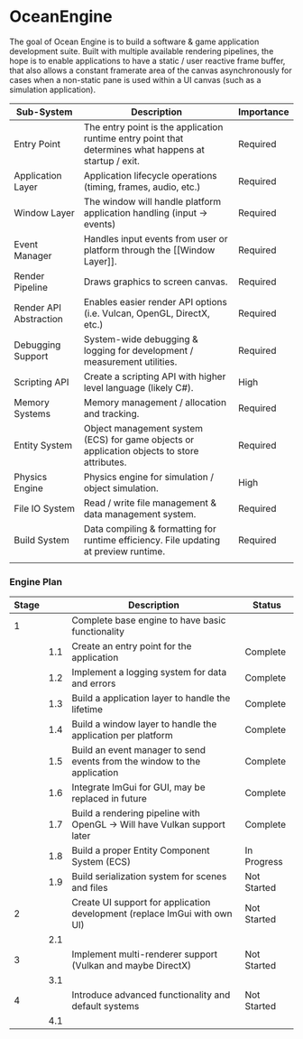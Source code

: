 # OceanEngine
 
The goal of Ocean Engine is to build a software & game application development suite. Built with multiple available rendering pipelines, the hope is to enable applications to have a static / user reactive frame buffer, that also allows a constant framerate area of the canvas asynchronously for cases when a non-static pane is used within a UI canvas (such as a simulation application).

| Sub-System             | Description                                                                                            | Importance |
| ---------------------- | ------------------------------------------------------------------------------------------------------ | ---------- |
| Entry Point            | The entry point is the application runtime entry point that determines what happens at startup / exit. | Required   |
| Application Layer      | Application lifecycle operations (timing, frames, audio, etc.)                                         | Required   |
| Window Layer           | The window will handle platform application handling (input → events)                                  | Required   |
| Event Manager          | Handles input events from user or platform through the [[Window Layer]].                               | Required   | 
| Render Pipeline        | Draws graphics to screen canvas.                                                                       | Required   |
| Render API Abstraction | Enables easier render API options (i.e. Vulcan, OpenGL, DirectX, etc.)                                 | Required   |
| Debugging Support      | System-wide debugging & logging for development / measurement utilities.                               | Required   |
| Scripting API          | Create a scripting API with higher level language (likely C#).                                         | High       |
| Memory Systems         | Memory management / allocation and tracking.                                                           | Required   |
| Entity System          | Object management system (ECS) for game objects or application objects to store attributes.            | Required   |
| Physics Engine         | Physics engine for simulation / object simulation.                                                     | High       |
| File IO System         | Read / write file management & data management system.                                                 | Required   |
| Build System           | Data compiling & formatting for runtime efficiency. File updating at preview runtime.                  | Required   |
|                        |                                                                                                        |            |

### Engine Plan
| Stage |     | Description                                                               | Status      |
| ----- | --- | ------------------------------------------------------------------------- | ----------- |
| 1     |     | Complete base engine to have basic functionality                          |             |
|       | 1.1 | Create an entry point for the application                                 | Complete    |
|       | 1.2 | Implement a logging system for data and errors                            | Complete    |
|       | 1.3 | Build a application layer to handle the lifetime                          | Complete    |
|       | 1.4 | Build a window layer to handle the application per platform               | Complete    |
|       | 1.5 | Build an event manager to send events from the window to the application  | Complete    |
|       | 1.6 | Integrate ImGui for GUI, may be replaced in future                        | Complete    |
|       | 1.7 | Build a rendering pipeline with OpenGL → Will have Vulkan support later   | Complete    |
|       | 1.8 | Build a proper Entity Component System (ECS)                              | In Progress |
|       | 1.9 | Build serialization system for scenes and files                           | Not Started |
| 2     |     | Create UI support for application development (replace ImGui with own UI) | Not Started |
|       | 2.1 |                                                                           |             |
| 3     |     | Implement multi-renderer support (Vulkan and maybe DirectX)               | Not Started |
|       | 3.1 |                                                                           |             |
| 4     |     | Introduce advanced functionality and default systems                      | Not Started |
|       | 4.1 |                                                                           |             |
